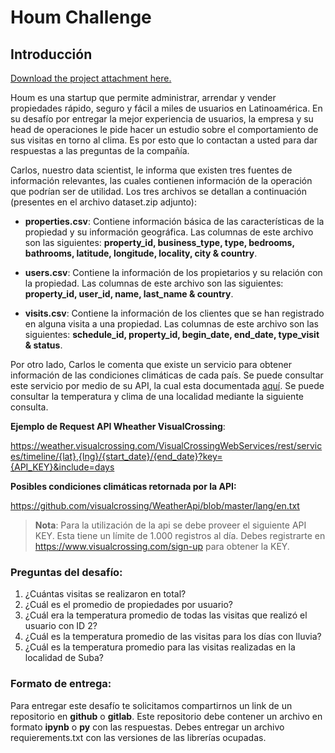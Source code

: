 # Houm Challenge

## Introducción	

[Download the project attachment here.](https://s3.amazonaws.com/coderbyteprojectattachments/question-custom-takehome-project-cjvok56xt3-dataset.zip)

Houm es una startup que permite administrar, arrendar y vender propiedades rápido, seguro y fácil a miles de usuarios en Latinoamérica. En su desafío por entregar la mejor experiencia de usuarios, la empresa y su head de operaciones le pide hacer un estudio sobre el comportamiento de sus visitas en torno al clima. Es por esto que lo contactan a usted para dar respuestas a las preguntas de la compañía.



Carlos, nuestro data scientist, le informa que existen tres fuentes de información relevantes, las cuales contienen información de la operación que podrían ser de utilidad. Los tres archivos se detallan a continuación (presentes en el archivo dataset.zip adjunto):


- **properties.csv**: Contiene información básica de las características de la propiedad y su información geográfica. Las columnas de este archivo son las siguientes: **property_id, business_type, type, bedrooms, bathrooms, latitude, longitude, locality, city & country**.

- **users.csv**: Contiene la información de los propietarios y su relación con la propiedad. Las columnas de este archivo son las siguientes: **property_id, user_id, name, last_name & country**.

- **visits.csv**: Contiene la información de los clientes que se han registrado en alguna visita a una propiedad. Las columnas de este archivo son las siguientes: **schedule_id, property_id, begin_date, end_date, type_visit & status**.


Por otro lado, Carlos le comenta que existe un servicio para obtener información de las condiciones climáticas de cada país. Se puede consultar este servicio por medio de su API, la cual esta documentada [aquí](https://www.visualcrossing.com/weather-api). Se puede consultar la temperatura y clima de una localidad mediante la siguiente consulta. 


**Ejemplo de Request API Wheather VisualCrossing**:

https://weather.visualcrossing.com/VisualCrossingWebServices/rest/services/timeline/{lat},{lng}/{start_date}/{end_date}?key={API_KEY}&include=days


**Posibles condiciones climáticas retornada por la API:**

https://github.com/visualcrossing/WeatherApi/blob/master/lang/en.txt


>**Nota**: Para la utilización de la api se debe proveer el siguiente API KEY. Esta tiene un límite de 1.000 registros al día. Debes registrarte en https://www.visualcrossing.com/sign-up para obtener la KEY.



### Preguntas del desafío:


1. ¿Cuántas visitas se realizaron en total?
2. ¿Cuál es el promedio de propiedades por usuario?
3. ¿Cuál era la temperatura promedio de todas las visitas que realizó el usuario con ID 2?
4. ¿Cuál es la temperatura promedio de las visitas para los días con lluvia?
5. ¿Cuál es la temperatura promedio para las visitas realizadas en la localidad de Suba?


### Formato de entrega: 


Para entregar este desafío te solicitamos compartirnos un link de un repositorio en **github** o **gitlab**. Este repositorio debe contener un archivo en formato **ipynb** o **py** con las respuestas. Debes entregar un archivo requierements.txt con las versiones de las librerías ocupadas.
